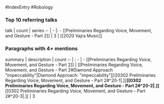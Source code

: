 #IndexEntry #Robology

### Top 10 referring talks
talk | count | series
:- | - |: -
[[Preliminaries Regarding Voice, Movement, and Gesture - Part 2]] | 3 | [[2020 Vajra Music]]

### Paragraphs with 4+ mentions
summary | description | count
:- | : - | -
[[Preliminaries Regarding Voice, Movement, and Gesture - Part 2]] | [[Preliminaries Regarding Voice, Movement, and Gesture - Part 2#Diamond Approach "impeccability"\|Diamond Approach: "impeccability"]] [[0302 Preliminaries Regarding Voice, Movement, and Gesture - Part 2#^20-1\|.]] **[[0302 Preliminaries Regarding Voice, Movement, and Gesture - Part 2#^20-2\|.]]** [[0302 Preliminaries Regarding Voice, Movement, and Gesture - Part 2#^20-3\|.]] | 3

